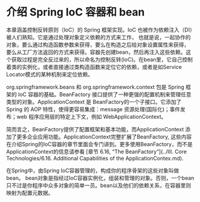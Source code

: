 介绍  Spring IoC 容器和 bean
====

 
本章涵盖控制反转原则（IoC）的 Spring 框架实现。IoC 也被作为依赖注入（DI）被人们熟知。它是通过处理对象定义依赖的方式来工作， 也就是说，一起协作的对象，要么通过构造函数参数来获得，要么在构造之后给对象设置属性来获得， 要么从工厂方法返回的方式来获得。容器先创建bean，然后再注入这些依赖。这个获取过程是完全反过来的，所以命名为控制反转(IoC)。在bean里，它自己控制着类的实例化，或者直接通过类构造函数来定位它的依赖，或者是如Service Locator模式的某种机制来定位依赖。

org.springframework.beans 和 org.springframework.context 包是 Spring 框架的 IoC 容器的基础。BeanFactory 接口提供了一种更强的配置机制来管理任意类型的对象。ApplicationContext 是 BeanFactory的一个子接口。它添加了 Spring 的 AOP 特性，使得更容易集成：message 资源处理(国际化)；事件发布；web 程序应用层的特定上下文，例如 WebApplicationContext。


简而言之，BeanFactory提供了配置框架和基本功能，而ApplicationContext 添加了更多企业应用功能。ApplicationContext完整扩展了BeanFactory, 这些内容在介绍Spring的IoC容器的章节里面会专门讲到。更多使用BeanFactory，而不是ApplicationContext的信息请参看
[章节 6.16, “The BeanFactory”](../III. Core Technologies/6.16. Additional Capabilities of the ApplicationContex.md).


在Spring中，由Spring IoC容器管理的，构成你的程序骨架的这些对象叫做bean。
bean对象是指经过IoC容器实例化，组装和管理的对象。否则，一个bean只不过是你程序中众多对象的简单一员。bean以及他们的依赖关系，在容器里则映射为配置元数据。
 
